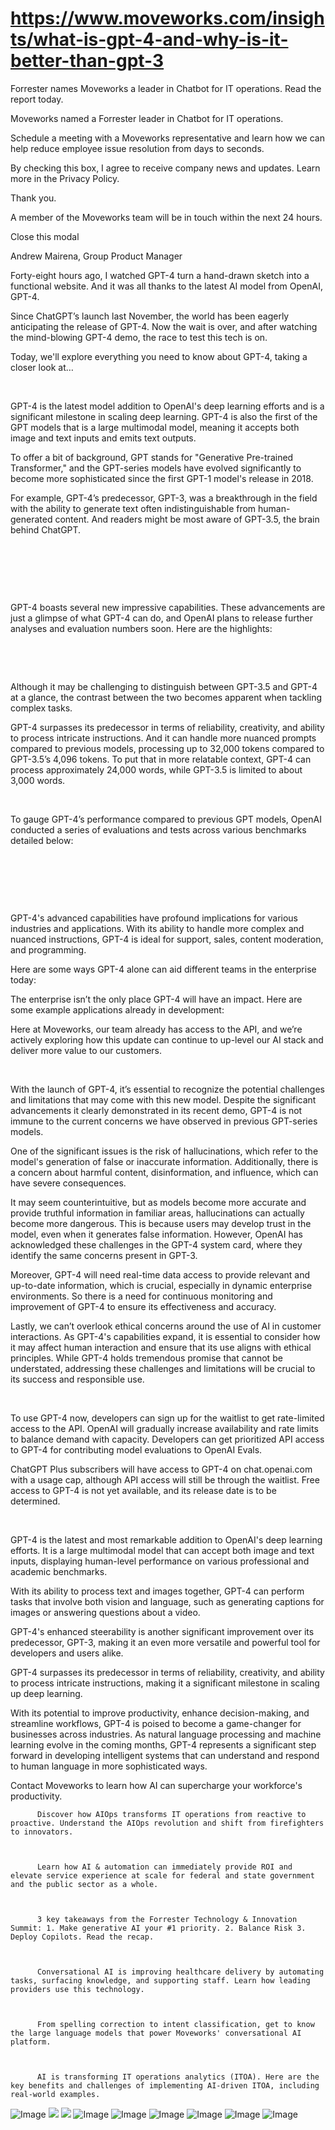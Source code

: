 # https://www.moveworks.com/insights/what-is-gpt-4-and-why-is-it-better-than-gpt-3

Forrester names Moveworks a leader in Chatbot for IT operations. Read the report today.

Moveworks named a Forrester leader in Chatbot for IT operations. 

Schedule a meeting with a Moveworks representative and learn how we can help reduce employee issue resolution from days to seconds.

By checking this box, I agree to receive company news and updates. Learn more in the Privacy Policy.

Thank you.

A member of the Moveworks team will be in touch within the next 24 hours.



  Close this modal
  



Andrew Mairena, Group Product Manager


Forty-eight hours ago, I watched GPT-4 turn a hand-drawn sketch into a functional website. And it was all thanks to the latest AI model from OpenAI, GPT-4. 

Since ChatGPT’s launch last November, the world has been eagerly anticipating the release of GPT-4. Now the wait is over, and after watching the mind-blowing GPT-4 demo, the race to test this tech is on.   

Today, we'll explore everything you need to know about GPT-4, taking a closer look at…

 

GPT-4 is the latest model addition to OpenAI's deep learning efforts and is a significant milestone in scaling deep learning. GPT-4 is also the first of the GPT models that is a large multimodal model, meaning it accepts both image and text inputs and emits text outputs.

To offer a bit of background, GPT stands for "Generative Pre-trained Transformer," and the GPT-series models have evolved significantly to become more sophisticated since the first GPT-1 model's release in 2018. 

For example, GPT-4’s predecessor, GPT-3, was a breakthrough in the field with the ability to generate text often indistinguishable from human-generated content. And readers might be most aware of GPT-3.5, the brain behind ChatGPT.

 

 

 

GPT-4 boasts several new impressive capabilities. These advancements are just a glimpse of what GPT-4 can do, and OpenAI plans to release further analyses and evaluation numbers soon. Here are the highlights:

 

 

Although it may be challenging to distinguish between GPT-3.5 and GPT-4 at a glance, the contrast between the two becomes apparent when tackling complex tasks. 

GPT-4 surpasses its predecessor in terms of reliability, creativity, and ability to process intricate instructions. And it can handle more nuanced prompts compared to previous models, processing up to 32,000 tokens compared to GPT-3.5’s 4,096 tokens. To put that in more relatable context, GPT-4 can process approximately 24,000 words, while GPT-3.5 is limited to about 3,000 words.

 

To gauge GPT-4’s performance compared to previous GPT models, OpenAI conducted a series of evaluations and tests across various benchmarks detailed below:

 

 

 

GPT-4's advanced capabilities have profound implications for various industries and applications. With its ability to handle more complex and nuanced instructions, GPT-4 is ideal for support, sales, content moderation, and programming.

Here are some ways GPT-4 alone can aid different teams in the enterprise today:

The enterprise isn’t the only place GPT-4 will have an impact. Here are some example applications already in development:

Here at Moveworks, our team already has access to the API, and we’re actively exploring how this update can continue to up-level our AI stack and deliver more value to our customers.

 

With the launch of GPT-4, it’s essential to recognize the potential challenges and limitations that may come with this new model. Despite the significant advancements it clearly demonstrated in its recent demo, GPT-4 is not immune to the current concerns we have observed in previous GPT-series models.

One of the significant issues is the risk of hallucinations, which refer to the model's generation of false or inaccurate information. Additionally, there is a concern about harmful content, disinformation, and influence, which can have severe consequences. 

It may seem counterintuitive, but as models become more accurate and provide truthful information in familiar areas, hallucinations can actually become more dangerous. This is because users may develop trust in the model, even when it generates false information. However, OpenAI has acknowledged these challenges in the GPT-4 system card, where they identify the same concerns present in GPT-3.

Moreover, GPT-4 will need real-time data access to provide relevant and up-to-date information, which is crucial, especially in dynamic enterprise environments. So there is a need for continuous monitoring and improvement of GPT-4 to ensure its effectiveness and accuracy.

Lastly, we can’t overlook ethical concerns around the use of AI in customer interactions. As GPT-4's capabilities expand, it is essential to consider how it may affect human interaction and ensure that its use aligns with ethical principles. While GPT-4 holds tremendous promise that cannot be understated, addressing these challenges and limitations will be crucial to its success and responsible use.

 

To use GPT-4 now, developers can sign up for the waitlist to get rate-limited access to the API. OpenAI will gradually increase availability and rate limits to balance demand with capacity. Developers can get prioritized API access to GPT-4 for contributing model evaluations to OpenAI Evals. 

ChatGPT Plus subscribers will have access to GPT-4 on chat.openai.com with a usage cap, although API access will still be through the waitlist. Free access to GPT-4 is not yet available, and its release date is to be determined.

 

GPT-4 is the latest and most remarkable addition to OpenAI's deep learning efforts. It is a large multimodal model that can accept both image and text inputs, displaying human-level performance on various professional and academic benchmarks. 

With its ability to process text and images together, GPT-4 can perform tasks that involve both vision and language, such as generating captions for images or answering questions about a video. 

GPT-4's enhanced steerability is another significant improvement over its predecessor, GPT-3, making it an even more versatile and powerful tool for developers and users alike. 

GPT-4 surpasses its predecessor in terms of reliability, creativity, and ability to process intricate instructions, making it a significant milestone in scaling up deep learning.

With its potential to improve productivity, enhance decision-making, and streamline workflows, GPT-4 is poised to become a game-changer for businesses across industries. As natural language processing and machine learning evolve in the coming months, GPT-4 represents a significant step forward in developing intelligent systems that can understand and respond to human language in more sophisticated ways.

Contact Moveworks to learn how AI can supercharge your workforce's productivity.


          Discover how AIOps transforms IT operations from reactive to proactive. Understand the AIOps revolution and shift from firefighters to innovators.
        


          Learn how AI & automation can immediately provide ROI and elevate service experience at scale for federal and state government and the public sector as a whole.
        


          3 key takeaways from the Forrester Technology & Innovation Summit: 1. Make generative AI your #1 priority. 2. Balance Risk 3. Deploy Copilots. Read the recap.
        


          Conversational AI is improving healthcare delivery by automating tasks, surfacing knowledge, and supporting staff. Learn how leading providers use this technology.
        


          From spelling correction to intent classification, get to know the large language models that power Moveworks' conversational AI platform.
        


          AI is transforming IT operations analytics (ITOA). Here are the key benefits and challenges of implementing AI-driven ITOA, including real-world examples.
        



![Image](https://www.moveworks.com/hubfs/img/site/qr-demo.png)
![](https://www.moveworks.com/hubfs/img-blog-hero-72-chatgpt4-3200X1800.jpg)
![](https://www.moveworks.com/hubfs/img-blog-hero-72-chatgpt4-3200X1800.jpg)
![Image](https://www.moveworks.com/hs-fs/hubfs/AIOps-featured-image.png?length=50&name=AIOps-featured-image.png)
![Image](https://www.moveworks.com/hs-fs/hubfs/Public-Sector-Convo-AI.png?length=50&name=Public-Sector-Convo-AI.png)
![Image](https://www.moveworks.com/hs-fs/hubfs/Forrester%20T%26I%20%281%29.png?length=50&name=Forrester%20T&I%20%281%29.png)
![Image](https://www.moveworks.com/hs-fs/hubfs/healthcare-test.png?length=50&name=healthcare-test.png)
![Image](https://www.moveworks.com/hs-fs/hubfs/Moveworks_LLM_Feature.png?length=50&name=Moveworks_LLM_Feature.png)
![Image](https://www.moveworks.com/hs-fs/hubfs/ITOA_feature.png?length=50&name=ITOA_feature.png)
